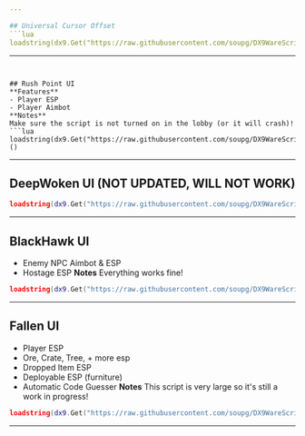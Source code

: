 ```yaml
---

## Universal Cursor Offset
```lua
loadstring(dx9.Get("https://raw.githubusercontent.com/soupg/DX9WareScripts/main/UniversalOffset.lua"))()
```

---
```


## Rush Point UI
**Features**
- Player ESP
- Player Aimbot
**Notes**
Make sure the script is not turned on in the lobby (or it will crash)!
```lua
loadstring(dx9.Get("https://raw.githubusercontent.com/soupg/DX9WareScripts/main/RushPoint.lua"))()
```

---

## DeepWoken UI (NOT UPDATED, WILL NOT WORK)
```lua
loadstring(dx9.Get("https://raw.githubusercontent.com/soupg/DX9WareScripts/main/DeepWoken.lua"))()
```

---

## BlackHawk UI
- Enemy NPC Aimbot & ESP
- Hostage ESP
**Notes**
Everything works fine!
```lua
loadstring(dx9.Get("https://raw.githubusercontent.com/soupg/DX9WareScripts/main/Blackhawk.lua"))()
```

---

## Fallen UI
- Player ESP
- Ore, Crate, Tree, + more esp
- Dropped Item ESP
- Deployable ESP (furniture)
- Automatic Code Guesser
**Notes**
This script is very large so it's still a work in progress!
```lua
loadstring(dx9.Get("https://raw.githubusercontent.com/soupg/DX9WareScripts/main/Fallen.lua"))()
```

---
